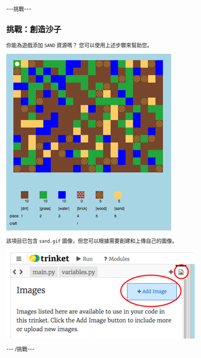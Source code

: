 \---挑戰\---

## 挑戰：創造沙子

你能為遊戲添加 `SAND` 資源嗎？ 您可以使用上述步驟來幫助您。

![截圖](images/craft-sand.png)

該項目已包含 `sand.gif` 圖像，但您可以根據需要創建和上傳自己的圖像。

![截圖](images/craft-upload.png)

\--- /挑戰\---